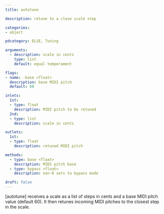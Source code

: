 ```yaml
---
title: autotune

description: retune to a close scale step

categories:
- object

pdcategory: ELSE, Tuning

arguments:
  - description: scale in cents
    type: list
    default: equal temperament

flags:
- name: -base <float> 
  description: base MIDI pitch
  default: 60

inlets:
  1st:
  - type: float
    description: MIDI pitch to be retuned
  2nd:
  - type: list
    description: scale in cents

outlets:
  1st:
  - type: float
    description: retuned MIDI pitch

methods:
  - type: base <float>
    description: MIDI pitch base
  - type: bypass <float>
    description: non-0 sets to bypass mode

draft: false
---
```


[autotune] receives a scale as a list of steps in cents and a base MIDI pitch value (default 60). It then retunes incoming MIDI pitches to the closest step in the scale.
